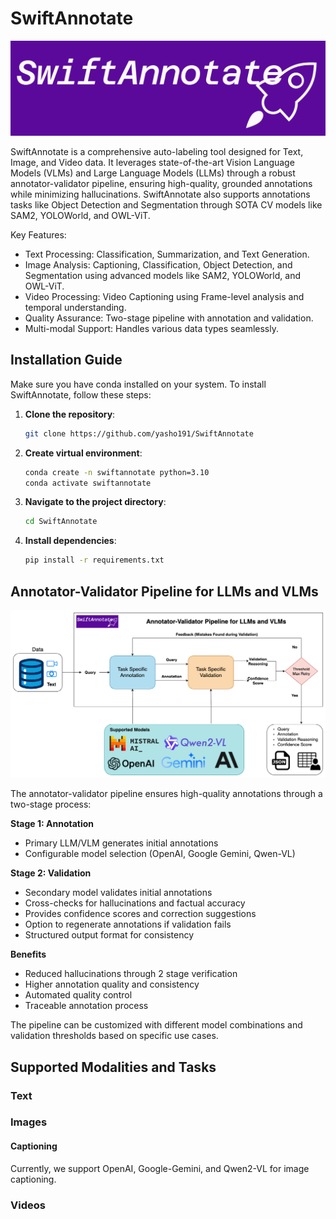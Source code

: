 # SwiftAnnotate

![SwiftAnnotate](https://github.com/yasho191/SwiftAnnotate/blob/main/assets/swiftannotate-high-resolution-logo.png)

SwiftAnnotate is a comprehensive auto-labeling tool designed for Text, Image, and Video data. It leverages state-of-the-art Vision Language Models (VLMs) and Large Language Models (LLMs) through a robust annotator-validator pipeline, ensuring high-quality, grounded annotations while minimizing hallucinations. SwiftAnnotate also supports annotations tasks like Object Detection and Segmentation through SOTA CV models like SAM2, YOLOWorld, and OWL-ViT.

Key Features:

- Text Processing: Classification, Summarization, and Text Generation.
- Image Analysis: Captioning, Classification, Object Detection, and Segmentation using advanced models like SAM2, YOLOWorld, and OWL-ViT.
- Video Processing: Video Captioning using Frame-level analysis and temporal understanding.
- Quality Assurance: Two-stage pipeline with annotation and validation.
- Multi-modal Support: Handles various data types seamlessly.

## Installation Guide

Make sure you have conda installed on your system. To install SwiftAnnotate, follow these steps:

1. **Clone the repository**:

    ```bash
    git clone https://github.com/yasho191/SwiftAnnotate
    ```

2. **Create virtual environment**:

    ```bash
    conda create -n swiftannotate python=3.10
    conda activate swiftannotate
    ```

3. **Navigate to the project directory**:

    ```bash
    cd SwiftAnnotate
    ```

4. **Install dependencies**:

    ```bash
    pip install -r requirements.txt
    ```

## Annotator-Validator Pipeline for LLMs and VLMs

![Annotation Pipeline](https://github.com/yasho191/SwiftAnnotate/blob/main/assets/SwiftAnnotatePiepline.png)

The annotator-validator pipeline ensures high-quality annotations through a two-stage process:

**Stage 1: Annotation**

- Primary LLM/VLM generates initial annotations
- Configurable model selection (OpenAI, Google Gemini, Qwen-VL)

**Stage 2: Validation**

- Secondary model validates initial annotations
- Cross-checks for hallucinations and factual accuracy
- Provides confidence scores and correction suggestions
- Option to regenerate annotations if validation fails
- Structured output format for consistency

**Benefits**

- Reduced hallucinations through 2 stage verification
- Higher annotation quality and consistency
- Automated quality control
- Traceable annotation process

The pipeline can be customized with different model combinations and validation thresholds based on specific use cases.

## Supported Modalities and Tasks

### Text

### Images

#### Captioning

Currently, we support OpenAI, Google-Gemini, and Qwen2-VL for image captioning.

### Videos

